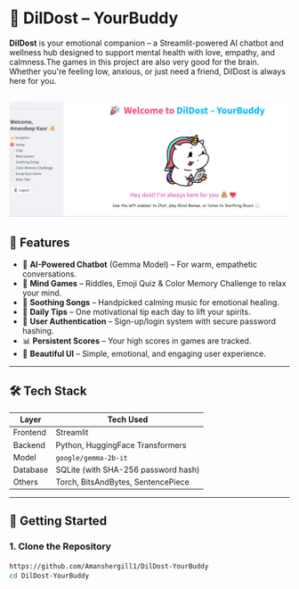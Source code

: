 # 💖 DilDost – YourBuddy

**DilDost** is your emotional companion – a Streamlit-powered AI chatbot and wellness hub designed to support mental health with love, empathy, and calmness.The games in this project are also very good for the brain. Whether you're feeling low, anxious, or just need a friend, DilDost is always here for you.

![logo](https://github.com/Amanshergill1/DilDost-YourBuddy/blob/main/DilDost%20-%20Copy/file.3.jpg)
---

## 🌟 Features

- 🤖 **AI-Powered Chatbot** (Gemma Model) – For warm, empathetic conversations.
- 🧠 **Mind Games** – Riddles, Emoji Quiz & Color Memory Challenge to relax your mind.
- 🎵 **Soothing Songs** – Handpicked calming music for emotional healing.
- 📌 **Daily Tips** – One motivational tip each day to lift your spirits.
- 🔐 **User Authentication** – Sign-up/login system with secure password hashing.
- 📊 **Persistent Scores** – Your high scores in games are tracked.
- 🧸 **Beautiful UI** – Simple, emotional, and engaging user experience.

---

## 🛠 Tech Stack

| Layer     | Tech Used                          |
|-----------|------------------------------------|
| Frontend  | Streamlit                          |
| Backend   | Python, HuggingFace Transformers   |
| Model     | `google/gemma-2b-it`               |
| Database  | SQLite (with SHA-256 password hash)|
| Others    | Torch, BitsAndBytes, SentencePiece |

---

## 🚀 Getting Started

### 1. Clone the Repository

```bash
https://github.com/Amanshergill1/DilDost-YourBuddy
cd DilDost-YourBuddy
